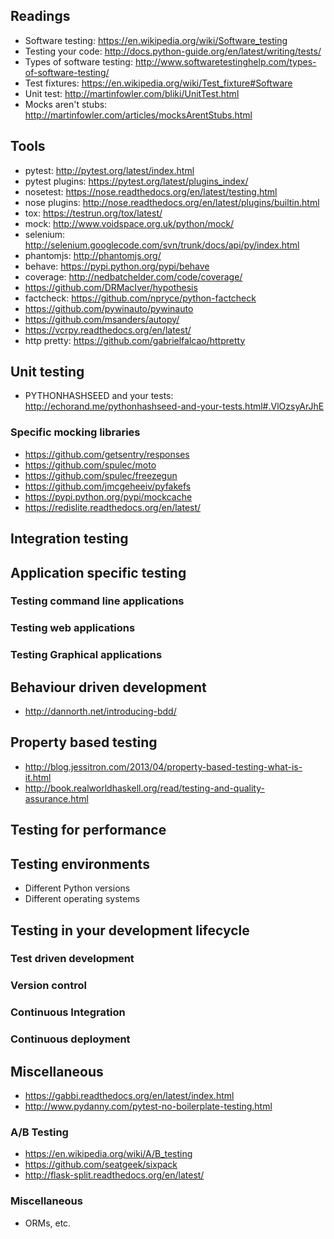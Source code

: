 ## Readings

- Software testing: https://en.wikipedia.org/wiki/Software_testing
- Testing your code: http://docs.python-guide.org/en/latest/writing/tests/
- Types of software testing: http://www.softwaretestinghelp.com/types-of-software-testing/
- Test fixtures: https://en.wikipedia.org/wiki/Test_fixture#Software
- Unit test: http://martinfowler.com/bliki/UnitTest.html
- Mocks aren't stubs: http://martinfowler.com/articles/mocksArentStubs.html

## Tools


- pytest: http://pytest.org/latest/index.html
- pytest plugins: https://pytest.org/latest/plugins_index/
- nosetest: https://nose.readthedocs.org/en/latest/testing.html
- nose plugins: http://nose.readthedocs.org/en/latest/plugins/builtin.html
- tox: https://testrun.org/tox/latest/
- mock: http://www.voidspace.org.uk/python/mock/
- selenium: http://selenium.googlecode.com/svn/trunk/docs/api/py/index.html
- phantomjs: http://phantomjs.org/
- behave: https://pypi.python.org/pypi/behave
- coverage: http://nedbatchelder.com/code/coverage/
- https://github.com/DRMacIver/hypothesis
- factcheck: https://github.com/npryce/python-factcheck
- https://github.com/pywinauto/pywinauto
- https://github.com/msanders/autopy/
- https://vcrpy.readthedocs.org/en/latest/
- http pretty: https://github.com/gabrielfalcao/httpretty

## Unit testing

- PYTHONHASHSEED and your tests: http://echorand.me/pythonhashseed-and-your-tests.html#.VlOzsyArJhE

### Specific mocking libraries

- https://github.com/getsentry/responses
- https://github.com/spulec/moto
- https://github.com/spulec/freezegun
- https://github.com/jmcgeheeiv/pyfakefs
- https://pypi.python.org/pypi/mockcache
- https://redislite.readthedocs.org/en/latest/

## Integration testing

## Application specific testing

### Testing command line applications

### Testing web applications

### Testing Graphical applications

## Behaviour driven development

- http://dannorth.net/introducing-bdd/

## Property based testing

- http://blog.jessitron.com/2013/04/property-based-testing-what-is-it.html
- http://book.realworldhaskell.org/read/testing-and-quality-assurance.html

## Testing for performance

## Testing environments

- Different Python versions
- Different operating systems


## Testing in your development lifecycle

### Test driven development

### Version control

### Continuous Integration

### Continuous deployment

## Miscellaneous

- https://gabbi.readthedocs.org/en/latest/index.html
- http://www.pydanny.com/pytest-no-boilerplate-testing.html

### A/B Testing

- https://en.wikipedia.org/wiki/A/B_testing
- https://github.com/seatgeek/sixpack
- http://flask-split.readthedocs.org/en/latest/

### Miscellaneous

- ORMs, etc.
